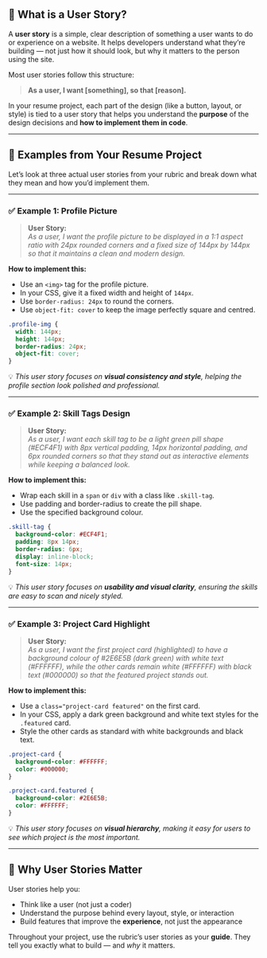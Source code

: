 ## 📖 What is a User Story?

A **user story** is a simple, clear description of something a user wants to do or experience on a website. It helps developers understand what they’re building — not just how it should look, but why it matters to the person using the site.

Most user stories follow this structure:

> **As a user, I want [something], so that [reason].**

In your resume project, each part of the design (like a button, layout, or style) is tied to a user story that helps you understand the **purpose** of the design decisions and **how to implement them in code**.

---

## 🧪 Examples from Your Resume Project

Let’s look at three actual user stories from your rubric and break down what they mean and how you’d implement them.

---

### ✅ **Example 1: Profile Picture**

> **User Story:**  
> *As a user, I want the profile picture to be displayed in a 1:1 aspect ratio with 24px rounded corners and a fixed size of 144px by 144px so that it maintains a clean and modern design.*

**How to implement this:**
- Use an `<img>` tag for the profile picture.
- In your CSS, give it a fixed width and height of `144px`.
- Use `border-radius: 24px` to round the corners.
- Use `object-fit: cover` to keep the image perfectly square and centred.

```css
.profile-img {
  width: 144px;
  height: 144px;
  border-radius: 24px;
  object-fit: cover;
}
```

💡 *This user story focuses on **visual consistency and style**, helping the profile section look polished and professional.*

---

### ✅ **Example 2: Skill Tags Design**

> **User Story:**  
> *As a user, I want each skill tag to be a light green pill shape (#ECF4F1) with 8px vertical padding, 14px horizontal padding, and 6px rounded corners so that they stand out as interactive elements while keeping a balanced look.*

**How to implement this:**
- Wrap each skill in a `span` or `div` with a class like `.skill-tag`.
- Use padding and border-radius to create the pill shape.
- Use the specified background colour.

```css
.skill-tag {
  background-color: #ECF4F1;
  padding: 8px 14px;
  border-radius: 6px;
  display: inline-block;
  font-size: 14px;
}
```

💡 *This user story focuses on **usability and visual clarity**, ensuring the skills are easy to scan and nicely styled.*

---

### ✅ **Example 3: Project Card Highlight**

> **User Story:**  
> *As a user, I want the first project card (highlighted) to have a background colour of #2E6E5B (dark green) with white text (#FFFFFF), while the other cards remain white (#FFFFFF) with black text (#000000) so that the featured project stands out.*

**How to implement this:**
- Use a `class="project-card featured"` on the first card.
- In your CSS, apply a dark green background and white text styles for the `.featured` card.
- Style the other cards as standard with white backgrounds and black text.

```css
.project-card {
  background-color: #FFFFFF;
  color: #000000;
}

.project-card.featured {
  background-color: #2E6E5B;
  color: #FFFFFF;
}
```

💡 *This user story focuses on **visual hierarchy**, making it easy for users to see which project is the most important.*

---

## 🧠 Why User Stories Matter

User stories help you:
- Think like a user (not just a coder)
- Understand the purpose behind every layout, style, or interaction
- Build features that improve the **experience**, not just the appearance

Throughout your project, use the rubric’s user stories as your **guide**. They tell you exactly what to build — and *why* it matters.

